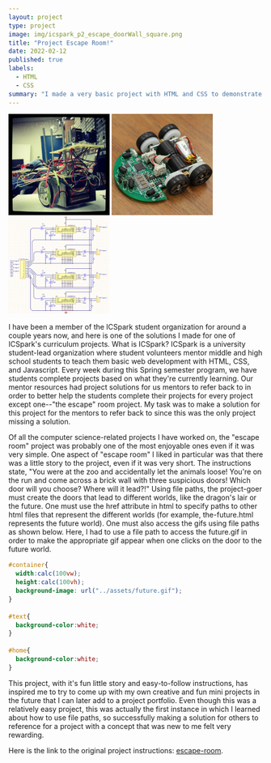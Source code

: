 ```yaml
---
layout: project
type: project
image: img/icspark_p2_escape_doorWall_square.png
title: "Project Escape Room!"
date: 2022-02-12
published: true
labels:
  - HTML
  - CSS
summary: "I made a very basic project with HTML and CSS to demonstrate the basics of file paths as a solution to one of ICSpark's new projects."
---
```


<div class="text-center p-4">
  <img width="200px" src="../img/micromouse/micromouse-robot.png" class="img-thumbnail" >
  <img width="200px" src="../img/micromouse/micromouse-robot-2.jpg" class="img-thumbnail" >
  <img width="200px" src="../img/micromouse/micromouse-circuit.png" class="img-thumbnail" >
</div>

I have been a member of the ICSpark student organization for around a couple years now, and here is one of the solutions I made for one of ICSpark's curriculum projects. What is ICSpark?  ICSpark is a university student-lead organization where student volunteers mentor middle and high school students to teach them basic web development with HTML, CSS, and Javascript.  Every week during this Spring semester program, we have students complete projects based on what they're currently learning.  Our mentor resources had project solutions for us mentors to refer back to in order to better help the students complete their projects for every project except one--"the escape" room project.  My task was to make a solution for this project for the mentors to refer back to since this was the only project missing a solution. 

Of all the computer science-related projects I have worked on, the "escape room" project was probably one of the most enjoyable ones even if it was very simple.  One aspect of "escape room" I liked in particular was that there was a little story to the project, even if it was very short.  The instructions state, "You were at the zoo and accidentally let the animals loose! You're on the run and come across a brick wall with three suspicious doors! Which door will you choose? Where will it lead?!"  Using file paths, the project-goer must create the doors that lead to different worlds, like the dragon's lair or the future.  One must use the href attribute in html to specify paths to other html files that represent the different worlds (for example, the-future.html represents the future world). One must also access the gifs using file paths as shown below.  Here, I had to use a file path to access the future.gif in order to make the appropriate gif appear when one clicks on the door to the future world.


```css
#container{
  width:calc(100vw);
  height:calc(100vh);
  background-image: url("../assets/future.gif");
}

#text{
  background-color:white;
}

#home{
  background-color:white;
}
```

This project, with it's fun little story and easy-to-follow instructions, has inspired me to try to come up with my own creative and fun mini projects in the future that I can later add to a project portfolio.  Even though this was a relatively easy project, this was actually the first instance in which I learned about how to use file paths, so successfully making a solution for others to reference for a project with a concept that was new to me felt very rewarding.

Here is the link to the original project instructions: [escape-room](https://github.com/junior-devleague/escape-room).

